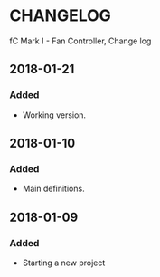 # CHANGELOG
fC Mark I - Fan Controller, Change log

## 2018-01-21
### Added
- Working version.

## 2018-01-10
### Added
- Main definitions.

## 2018-01-09
### Added
- Starting a new project
